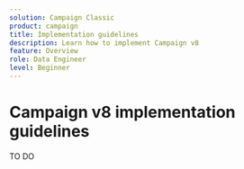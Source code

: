```yaml
---
solution: Campaign Classic
product: campaign
title: Implementation guidelines
description: Learn how to implement Campaign v8
feature: Overview
role: Data Engineer
level: Beginner
---
```


# Campaign v8 implementation guidelines

TO DO


